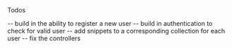 Todos

-- build in the ability to register a new user
-- build in authentication to check for valid user
-- add snippets to a corresponding collection for each user
-- fix the controllers
